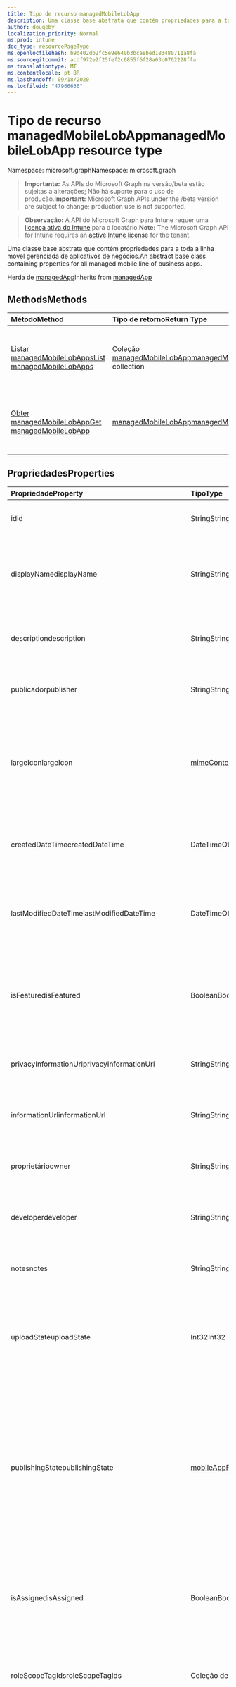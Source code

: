 ```yaml
---
title: Tipo de recurso managedMobileLobApp
description: Uma classe base abstrata que contém propriedades para a toda a linha móvel gerenciada de aplicativos de negócios.
author: dougeby
localization_priority: Normal
ms.prod: intune
doc_type: resourcePageType
ms.openlocfilehash: b9d402db2fc5e9e640b3bca8bed183480711a8fa
ms.sourcegitcommit: acdf972e2f25fef2c6855f6f28a63c0762228ffa
ms.translationtype: MT
ms.contentlocale: pt-BR
ms.lasthandoff: 09/18/2020
ms.locfileid: "47966636"
---
```

# <a name="managedmobilelobapp-resource-type"></a><span data-ttu-id="8a347-103">Tipo de recurso managedMobileLobApp</span><span class="sxs-lookup"><span data-stu-id="8a347-103">managedMobileLobApp resource type</span></span>

<span data-ttu-id="8a347-104">Namespace: microsoft.graph</span><span class="sxs-lookup"><span data-stu-id="8a347-104">Namespace: microsoft.graph</span></span>

> <span data-ttu-id="8a347-105">**Importante:** As APIs do Microsoft Graph na versão/beta estão sujeitas a alterações; Não há suporte para o uso de produção.</span><span class="sxs-lookup"><span data-stu-id="8a347-105">**Important:** Microsoft Graph APIs under the /beta version are subject to change; production use is not supported.</span></span>

> <span data-ttu-id="8a347-106">**Observação:** A API do Microsoft Graph para Intune requer uma [licença ativa do Intune](https://go.microsoft.com/fwlink/?linkid=839381) para o locatário.</span><span class="sxs-lookup"><span data-stu-id="8a347-106">**Note:** The Microsoft Graph API for Intune requires an [active Intune license](https://go.microsoft.com/fwlink/?linkid=839381) for the tenant.</span></span>

<span data-ttu-id="8a347-107">Uma classe base abstrata que contém propriedades para a toda a linha móvel gerenciada de aplicativos de negócios.</span><span class="sxs-lookup"><span data-stu-id="8a347-107">An abstract base class containing properties for all managed mobile line of business apps.</span></span>


<span data-ttu-id="8a347-108">Herda de [managedApp](../resources/intune-apps-managedapp.md)</span><span class="sxs-lookup"><span data-stu-id="8a347-108">Inherits from [managedApp](../resources/intune-apps-managedapp.md)</span></span>

## <a name="methods"></a><span data-ttu-id="8a347-109">Methods</span><span class="sxs-lookup"><span data-stu-id="8a347-109">Methods</span></span>
|<span data-ttu-id="8a347-110">Método</span><span class="sxs-lookup"><span data-stu-id="8a347-110">Method</span></span>|<span data-ttu-id="8a347-111">Tipo de retorno</span><span class="sxs-lookup"><span data-stu-id="8a347-111">Return Type</span></span>|<span data-ttu-id="8a347-112">Descrição</span><span class="sxs-lookup"><span data-stu-id="8a347-112">Description</span></span>|
|:---|:---|:---|
|[<span data-ttu-id="8a347-113">Listar managedMobileLobApps</span><span class="sxs-lookup"><span data-stu-id="8a347-113">List managedMobileLobApps</span></span>](../api/intune-apps-managedmobilelobapp-list.md)|<span data-ttu-id="8a347-114">Coleção [managedMobileLobApp](../resources/intune-apps-managedmobilelobapp.md)</span><span class="sxs-lookup"><span data-stu-id="8a347-114">[managedMobileLobApp](../resources/intune-apps-managedmobilelobapp.md) collection</span></span>|<span data-ttu-id="8a347-115">Lista propriedades e relações dos objetos [managedMobileLobApp](../resources/intune-apps-managedmobilelobapp.md).</span><span class="sxs-lookup"><span data-stu-id="8a347-115">List properties and relationships of the [managedMobileLobApp](../resources/intune-apps-managedmobilelobapp.md) objects.</span></span>|
|[<span data-ttu-id="8a347-116">Obter managedMobileLobApp</span><span class="sxs-lookup"><span data-stu-id="8a347-116">Get managedMobileLobApp</span></span>](../api/intune-apps-managedmobilelobapp-get.md)|[<span data-ttu-id="8a347-117">managedMobileLobApp</span><span class="sxs-lookup"><span data-stu-id="8a347-117">managedMobileLobApp</span></span>](../resources/intune-apps-managedmobilelobapp.md)|<span data-ttu-id="8a347-118">Propriedades de leitura e relações do objeto [managedMobileLobApp](../resources/intune-apps-managedmobilelobapp.md).</span><span class="sxs-lookup"><span data-stu-id="8a347-118">Read properties and relationships of the [managedMobileLobApp](../resources/intune-apps-managedmobilelobapp.md) object.</span></span>|

## <a name="properties"></a><span data-ttu-id="8a347-119">Propriedades</span><span class="sxs-lookup"><span data-stu-id="8a347-119">Properties</span></span>
|<span data-ttu-id="8a347-120">Propriedade</span><span class="sxs-lookup"><span data-stu-id="8a347-120">Property</span></span>|<span data-ttu-id="8a347-121">Tipo</span><span class="sxs-lookup"><span data-stu-id="8a347-121">Type</span></span>|<span data-ttu-id="8a347-122">Descrição</span><span class="sxs-lookup"><span data-stu-id="8a347-122">Description</span></span>|
|:---|:---|:---|
|<span data-ttu-id="8a347-123">id</span><span class="sxs-lookup"><span data-stu-id="8a347-123">id</span></span>|<span data-ttu-id="8a347-124">String</span><span class="sxs-lookup"><span data-stu-id="8a347-124">String</span></span>|<span data-ttu-id="8a347-125">Chave da entidade.</span><span class="sxs-lookup"><span data-stu-id="8a347-125">Key of the entity.</span></span> <span data-ttu-id="8a347-126">Herdado de [mobileApp](../resources/intune-shared-mobileapp.md)</span><span class="sxs-lookup"><span data-stu-id="8a347-126">Inherited from [mobileApp](../resources/intune-shared-mobileapp.md)</span></span>|
|<span data-ttu-id="8a347-127">displayName</span><span class="sxs-lookup"><span data-stu-id="8a347-127">displayName</span></span>|<span data-ttu-id="8a347-128">String</span><span class="sxs-lookup"><span data-stu-id="8a347-128">String</span></span>|<span data-ttu-id="8a347-129">O título do aplicativo importado ou definido pelo administrador.</span><span class="sxs-lookup"><span data-stu-id="8a347-129">The admin provided or imported title of the app.</span></span> <span data-ttu-id="8a347-130">Herdado de [mobileApp](../resources/intune-shared-mobileapp.md)</span><span class="sxs-lookup"><span data-stu-id="8a347-130">Inherited from [mobileApp](../resources/intune-shared-mobileapp.md)</span></span>|
|<span data-ttu-id="8a347-131">description</span><span class="sxs-lookup"><span data-stu-id="8a347-131">description</span></span>|<span data-ttu-id="8a347-132">String</span><span class="sxs-lookup"><span data-stu-id="8a347-132">String</span></span>|<span data-ttu-id="8a347-133">A descrição do aplicativo.</span><span class="sxs-lookup"><span data-stu-id="8a347-133">The description of the app.</span></span> <span data-ttu-id="8a347-134">Herdado de [mobileApp](../resources/intune-shared-mobileapp.md)</span><span class="sxs-lookup"><span data-stu-id="8a347-134">Inherited from [mobileApp](../resources/intune-shared-mobileapp.md)</span></span>|
|<span data-ttu-id="8a347-135">publicador</span><span class="sxs-lookup"><span data-stu-id="8a347-135">publisher</span></span>|<span data-ttu-id="8a347-136">String</span><span class="sxs-lookup"><span data-stu-id="8a347-136">String</span></span>|<span data-ttu-id="8a347-137">O publicador do aplicativo.</span><span class="sxs-lookup"><span data-stu-id="8a347-137">The publisher of the app.</span></span> <span data-ttu-id="8a347-138">Herdado de [mobileApp](../resources/intune-shared-mobileapp.md)</span><span class="sxs-lookup"><span data-stu-id="8a347-138">Inherited from [mobileApp](../resources/intune-shared-mobileapp.md)</span></span>|
|<span data-ttu-id="8a347-139">largeIcon</span><span class="sxs-lookup"><span data-stu-id="8a347-139">largeIcon</span></span>|[<span data-ttu-id="8a347-140">mimeContent</span><span class="sxs-lookup"><span data-stu-id="8a347-140">mimeContent</span></span>](../resources/intune-shared-mimecontent.md)|<span data-ttu-id="8a347-141">O ícone grande, a ser exibido nos detalhes do aplicativo e usado para o carregamento do ícone.</span><span class="sxs-lookup"><span data-stu-id="8a347-141">The large icon, to be displayed in the app details and used for upload of the icon.</span></span> <span data-ttu-id="8a347-142">Herdado de [mobileApp](../resources/intune-shared-mobileapp.md)</span><span class="sxs-lookup"><span data-stu-id="8a347-142">Inherited from [mobileApp](../resources/intune-shared-mobileapp.md)</span></span>|
|<span data-ttu-id="8a347-143">createdDateTime</span><span class="sxs-lookup"><span data-stu-id="8a347-143">createdDateTime</span></span>|<span data-ttu-id="8a347-144">DateTimeOffset</span><span class="sxs-lookup"><span data-stu-id="8a347-144">DateTimeOffset</span></span>|<span data-ttu-id="8a347-145">A data e a hora da criação do aplicativo.</span><span class="sxs-lookup"><span data-stu-id="8a347-145">The date and time the app was created.</span></span> <span data-ttu-id="8a347-146">Herdado de [mobileApp](../resources/intune-shared-mobileapp.md)</span><span class="sxs-lookup"><span data-stu-id="8a347-146">Inherited from [mobileApp](../resources/intune-shared-mobileapp.md)</span></span>|
|<span data-ttu-id="8a347-147">lastModifiedDateTime</span><span class="sxs-lookup"><span data-stu-id="8a347-147">lastModifiedDateTime</span></span>|<span data-ttu-id="8a347-148">DateTimeOffset</span><span class="sxs-lookup"><span data-stu-id="8a347-148">DateTimeOffset</span></span>|<span data-ttu-id="8a347-149">A data e a hora que o aplicativo foi modificado pela última vez.</span><span class="sxs-lookup"><span data-stu-id="8a347-149">The date and time the app was last modified.</span></span> <span data-ttu-id="8a347-150">Herdado de [mobileApp](../resources/intune-shared-mobileapp.md)</span><span class="sxs-lookup"><span data-stu-id="8a347-150">Inherited from [mobileApp](../resources/intune-shared-mobileapp.md)</span></span>|
|<span data-ttu-id="8a347-151">isFeatured</span><span class="sxs-lookup"><span data-stu-id="8a347-151">isFeatured</span></span>|<span data-ttu-id="8a347-152">Boolean</span><span class="sxs-lookup"><span data-stu-id="8a347-152">Boolean</span></span>|<span data-ttu-id="8a347-153">O valor que indica se o aplicativo está marcado como em destaque pelo administrador. Herdado de [mobileApp](../resources/intune-shared-mobileapp.md)</span><span class="sxs-lookup"><span data-stu-id="8a347-153">The value indicating whether the app is marked as featured by the admin. Inherited from [mobileApp](../resources/intune-shared-mobileapp.md)</span></span>|
|<span data-ttu-id="8a347-154">privacyInformationUrl</span><span class="sxs-lookup"><span data-stu-id="8a347-154">privacyInformationUrl</span></span>|<span data-ttu-id="8a347-155">String</span><span class="sxs-lookup"><span data-stu-id="8a347-155">String</span></span>|<span data-ttu-id="8a347-156">A URL da declaração de privacidade.</span><span class="sxs-lookup"><span data-stu-id="8a347-156">The privacy statement Url.</span></span> <span data-ttu-id="8a347-157">Herdado de [mobileApp](../resources/intune-shared-mobileapp.md)</span><span class="sxs-lookup"><span data-stu-id="8a347-157">Inherited from [mobileApp](../resources/intune-shared-mobileapp.md)</span></span>|
|<span data-ttu-id="8a347-158">informationUrl</span><span class="sxs-lookup"><span data-stu-id="8a347-158">informationUrl</span></span>|<span data-ttu-id="8a347-159">String</span><span class="sxs-lookup"><span data-stu-id="8a347-159">String</span></span>|<span data-ttu-id="8a347-160">A URL de informações adicionais.</span><span class="sxs-lookup"><span data-stu-id="8a347-160">The more information Url.</span></span> <span data-ttu-id="8a347-161">Herdado de [mobileApp](../resources/intune-shared-mobileapp.md)</span><span class="sxs-lookup"><span data-stu-id="8a347-161">Inherited from [mobileApp](../resources/intune-shared-mobileapp.md)</span></span>|
|<span data-ttu-id="8a347-162">proprietário</span><span class="sxs-lookup"><span data-stu-id="8a347-162">owner</span></span>|<span data-ttu-id="8a347-163">String</span><span class="sxs-lookup"><span data-stu-id="8a347-163">String</span></span>|<span data-ttu-id="8a347-164">O proprietário do conteúdo.</span><span class="sxs-lookup"><span data-stu-id="8a347-164">The owner of the app.</span></span> <span data-ttu-id="8a347-165">Herdado de [mobileApp](../resources/intune-shared-mobileapp.md)</span><span class="sxs-lookup"><span data-stu-id="8a347-165">Inherited from [mobileApp](../resources/intune-shared-mobileapp.md)</span></span>|
|<span data-ttu-id="8a347-166">developer</span><span class="sxs-lookup"><span data-stu-id="8a347-166">developer</span></span>|<span data-ttu-id="8a347-167">String</span><span class="sxs-lookup"><span data-stu-id="8a347-167">String</span></span>|<span data-ttu-id="8a347-168">O desenvolvedor do aplicativo.</span><span class="sxs-lookup"><span data-stu-id="8a347-168">The developer of the app.</span></span> <span data-ttu-id="8a347-169">Herdado de [mobileApp](../resources/intune-shared-mobileapp.md)</span><span class="sxs-lookup"><span data-stu-id="8a347-169">Inherited from [mobileApp](../resources/intune-shared-mobileapp.md)</span></span>|
|<span data-ttu-id="8a347-170">notes</span><span class="sxs-lookup"><span data-stu-id="8a347-170">notes</span></span>|<span data-ttu-id="8a347-171">String</span><span class="sxs-lookup"><span data-stu-id="8a347-171">String</span></span>|<span data-ttu-id="8a347-172">Anotações do aplicativo.</span><span class="sxs-lookup"><span data-stu-id="8a347-172">Notes for the app.</span></span> <span data-ttu-id="8a347-173">Herdado de [mobileApp](../resources/intune-shared-mobileapp.md)</span><span class="sxs-lookup"><span data-stu-id="8a347-173">Inherited from [mobileApp](../resources/intune-shared-mobileapp.md)</span></span>|
|<span data-ttu-id="8a347-174">uploadState</span><span class="sxs-lookup"><span data-stu-id="8a347-174">uploadState</span></span>|<span data-ttu-id="8a347-175">Int32</span><span class="sxs-lookup"><span data-stu-id="8a347-175">Int32</span></span>|<span data-ttu-id="8a347-176">O estado de upload.</span><span class="sxs-lookup"><span data-stu-id="8a347-176">The upload state.</span></span> <span data-ttu-id="8a347-177">Os valores possíveis são: 0- `Not Ready` , 1- `Ready` , 2- `Processing` .</span><span class="sxs-lookup"><span data-stu-id="8a347-177">Possible values are: 0 - `Not Ready`, 1 - `Ready`, 2 - `Processing`.</span></span> <span data-ttu-id="8a347-178">Herdado de [mobileApp](../resources/intune-shared-mobileapp.md)</span><span class="sxs-lookup"><span data-stu-id="8a347-178">Inherited from [mobileApp](../resources/intune-shared-mobileapp.md)</span></span>|
|<span data-ttu-id="8a347-179">publishingState</span><span class="sxs-lookup"><span data-stu-id="8a347-179">publishingState</span></span>|[<span data-ttu-id="8a347-180">mobileAppPublishingState</span><span class="sxs-lookup"><span data-stu-id="8a347-180">mobileAppPublishingState</span></span>](../resources/intune-apps-mobileapppublishingstate.md)|<span data-ttu-id="8a347-181">O estado de publicação do aplicativo.</span><span class="sxs-lookup"><span data-stu-id="8a347-181">The publishing state for the app.</span></span> <span data-ttu-id="8a347-182">O aplicativo não pode ser assinado, a menos que ele seja publicado.</span><span class="sxs-lookup"><span data-stu-id="8a347-182">The app cannot be assigned unless the app is published.</span></span> <span data-ttu-id="8a347-183">Herdado de [mobileApp](../resources/intune-shared-mobileapp.md).</span><span class="sxs-lookup"><span data-stu-id="8a347-183">Inherited from [mobileApp](../resources/intune-shared-mobileapp.md).</span></span> <span data-ttu-id="8a347-184">Os valores possíveis são: `notPublished`, `processing`, `published`.</span><span class="sxs-lookup"><span data-stu-id="8a347-184">Possible values are: `notPublished`, `processing`, `published`.</span></span>|
|<span data-ttu-id="8a347-185">isAssigned</span><span class="sxs-lookup"><span data-stu-id="8a347-185">isAssigned</span></span>|<span data-ttu-id="8a347-186">Boolean</span><span class="sxs-lookup"><span data-stu-id="8a347-186">Boolean</span></span>|<span data-ttu-id="8a347-187">O valor que indica se o aplicativo é atribuído a pelo menos um grupo.</span><span class="sxs-lookup"><span data-stu-id="8a347-187">The value indicating whether the app is assigned to at least one group.</span></span> <span data-ttu-id="8a347-188">Herdado de [mobileApp](../resources/intune-shared-mobileapp.md)</span><span class="sxs-lookup"><span data-stu-id="8a347-188">Inherited from [mobileApp](../resources/intune-shared-mobileapp.md)</span></span>|
|<span data-ttu-id="8a347-189">roleScopeTagIds</span><span class="sxs-lookup"><span data-stu-id="8a347-189">roleScopeTagIds</span></span>|<span data-ttu-id="8a347-190">Coleção de cadeias de caracteres</span><span class="sxs-lookup"><span data-stu-id="8a347-190">String collection</span></span>|<span data-ttu-id="8a347-191">Lista de IDs de marca de escopo para este aplicativo móvel.</span><span class="sxs-lookup"><span data-stu-id="8a347-191">List of scope tag ids for this mobile app.</span></span> <span data-ttu-id="8a347-192">Herdado de [mobileApp](../resources/intune-shared-mobileapp.md)</span><span class="sxs-lookup"><span data-stu-id="8a347-192">Inherited from [mobileApp](../resources/intune-shared-mobileapp.md)</span></span>|
|<span data-ttu-id="8a347-193">dependentAppCount</span><span class="sxs-lookup"><span data-stu-id="8a347-193">dependentAppCount</span></span>|<span data-ttu-id="8a347-194">Int32</span><span class="sxs-lookup"><span data-stu-id="8a347-194">Int32</span></span>|<span data-ttu-id="8a347-195">O número total de dependências do aplicativo filho.</span><span class="sxs-lookup"><span data-stu-id="8a347-195">The total number of dependencies the child app has.</span></span> <span data-ttu-id="8a347-196">Herdado de [mobileApp](../resources/intune-shared-mobileapp.md)</span><span class="sxs-lookup"><span data-stu-id="8a347-196">Inherited from [mobileApp](../resources/intune-shared-mobileapp.md)</span></span>|
|<span data-ttu-id="8a347-197">supersedingAppCount</span><span class="sxs-lookup"><span data-stu-id="8a347-197">supersedingAppCount</span></span>|<span data-ttu-id="8a347-198">Int32</span><span class="sxs-lookup"><span data-stu-id="8a347-198">Int32</span></span>|<span data-ttu-id="8a347-199">O número total de aplicativos que este aplicativo substitui direta ou indiretamente.</span><span class="sxs-lookup"><span data-stu-id="8a347-199">The total number of apps this app directly or indirectly supersedes.</span></span> <span data-ttu-id="8a347-200">Herdado de [mobileApp](../resources/intune-shared-mobileapp.md)</span><span class="sxs-lookup"><span data-stu-id="8a347-200">Inherited from [mobileApp](../resources/intune-shared-mobileapp.md)</span></span>|
|<span data-ttu-id="8a347-201">supersededAppCount</span><span class="sxs-lookup"><span data-stu-id="8a347-201">supersededAppCount</span></span>|<span data-ttu-id="8a347-202">Int32</span><span class="sxs-lookup"><span data-stu-id="8a347-202">Int32</span></span>|<span data-ttu-id="8a347-203">O número total de aplicativos que este aplicativo está substituindo direta ou indiretamente por.</span><span class="sxs-lookup"><span data-stu-id="8a347-203">The total number of apps this app is directly or indirectly superseded by.</span></span> <span data-ttu-id="8a347-204">Herdado de [mobileApp](../resources/intune-shared-mobileapp.md)</span><span class="sxs-lookup"><span data-stu-id="8a347-204">Inherited from [mobileApp](../resources/intune-shared-mobileapp.md)</span></span>|
|<span data-ttu-id="8a347-205">appAvailability</span><span class="sxs-lookup"><span data-stu-id="8a347-205">appAvailability</span></span>|[<span data-ttu-id="8a347-206">managedAppAvailability</span><span class="sxs-lookup"><span data-stu-id="8a347-206">managedAppAvailability</span></span>](../resources/intune-apps-managedappavailability.md)|<span data-ttu-id="8a347-207">A disponibilidade do Aplicativo.</span><span class="sxs-lookup"><span data-stu-id="8a347-207">The Application's availability.</span></span> <span data-ttu-id="8a347-208">Herdado de [managedApp](../resources/intune-apps-managedapp.md).</span><span class="sxs-lookup"><span data-stu-id="8a347-208">Inherited from [managedApp](../resources/intune-apps-managedapp.md).</span></span> <span data-ttu-id="8a347-209">Os valores possíveis são: `global`, `lineOfBusiness`.</span><span class="sxs-lookup"><span data-stu-id="8a347-209">Possible values are: `global`, `lineOfBusiness`.</span></span>|
|<span data-ttu-id="8a347-210">version</span><span class="sxs-lookup"><span data-stu-id="8a347-210">version</span></span>|<span data-ttu-id="8a347-211">String</span><span class="sxs-lookup"><span data-stu-id="8a347-211">String</span></span>|<span data-ttu-id="8a347-212">A versão do Aplicativo.</span><span class="sxs-lookup"><span data-stu-id="8a347-212">The Application's version.</span></span> <span data-ttu-id="8a347-213">Herdado de [managedApp](../resources/intune-apps-managedapp.md)</span><span class="sxs-lookup"><span data-stu-id="8a347-213">Inherited from [managedApp](../resources/intune-apps-managedapp.md)</span></span>|
|<span data-ttu-id="8a347-214">committedContentVersion</span><span class="sxs-lookup"><span data-stu-id="8a347-214">committedContentVersion</span></span>|<span data-ttu-id="8a347-215">String</span><span class="sxs-lookup"><span data-stu-id="8a347-215">String</span></span>|<span data-ttu-id="8a347-216">A versão do conteúdo interno confirmado.</span><span class="sxs-lookup"><span data-stu-id="8a347-216">The internal committed content version.</span></span>|
|<span data-ttu-id="8a347-217">fileName</span><span class="sxs-lookup"><span data-stu-id="8a347-217">fileName</span></span>|<span data-ttu-id="8a347-218">String</span><span class="sxs-lookup"><span data-stu-id="8a347-218">String</span></span>|<span data-ttu-id="8a347-219">O nome do arquivo do aplicativo Lob principal.</span><span class="sxs-lookup"><span data-stu-id="8a347-219">The name of the main Lob application file.</span></span>|
|<span data-ttu-id="8a347-220">size</span><span class="sxs-lookup"><span data-stu-id="8a347-220">size</span></span>|<span data-ttu-id="8a347-221">Int64</span><span class="sxs-lookup"><span data-stu-id="8a347-221">Int64</span></span>|<span data-ttu-id="8a347-222">O tamanho total, incluindo todos os arquivos carregados.</span><span class="sxs-lookup"><span data-stu-id="8a347-222">The total size, including all uploaded files.</span></span>|

## <a name="relationships"></a><span data-ttu-id="8a347-223">Relações</span><span class="sxs-lookup"><span data-stu-id="8a347-223">Relationships</span></span>
|<span data-ttu-id="8a347-224">Relação</span><span class="sxs-lookup"><span data-stu-id="8a347-224">Relationship</span></span>|<span data-ttu-id="8a347-225">Tipo</span><span class="sxs-lookup"><span data-stu-id="8a347-225">Type</span></span>|<span data-ttu-id="8a347-226">Descrição</span><span class="sxs-lookup"><span data-stu-id="8a347-226">Description</span></span>|
|:---|:---|:---|
|<span data-ttu-id="8a347-227">categories</span><span class="sxs-lookup"><span data-stu-id="8a347-227">categories</span></span>|<span data-ttu-id="8a347-228">Coleção [mobileAppCategory](../resources/intune-apps-mobileappcategory.md)</span><span class="sxs-lookup"><span data-stu-id="8a347-228">[mobileAppCategory](../resources/intune-apps-mobileappcategory.md) collection</span></span>|<span data-ttu-id="8a347-229">A lista de categorias para este aplicativo.</span><span class="sxs-lookup"><span data-stu-id="8a347-229">The list of categories for this app.</span></span> <span data-ttu-id="8a347-230">Herdado de [mobileApp](../resources/intune-shared-mobileapp.md)</span><span class="sxs-lookup"><span data-stu-id="8a347-230">Inherited from [mobileApp](../resources/intune-shared-mobileapp.md)</span></span>|
|<span data-ttu-id="8a347-231">assignments</span><span class="sxs-lookup"><span data-stu-id="8a347-231">assignments</span></span>|<span data-ttu-id="8a347-232">Coleção [mobileAppAssignment](../resources/intune-apps-mobileappassignment.md)</span><span class="sxs-lookup"><span data-stu-id="8a347-232">[mobileAppAssignment](../resources/intune-apps-mobileappassignment.md) collection</span></span>|<span data-ttu-id="8a347-233">A lista de atribuições de grupo para esse aplicativo móvel.</span><span class="sxs-lookup"><span data-stu-id="8a347-233">The list of group assignments for this mobile app.</span></span> <span data-ttu-id="8a347-234">Herdado de [mobileApp](../resources/intune-shared-mobileapp.md)</span><span class="sxs-lookup"><span data-stu-id="8a347-234">Inherited from [mobileApp](../resources/intune-shared-mobileapp.md)</span></span>|
|<span data-ttu-id="8a347-235">installSummary</span><span class="sxs-lookup"><span data-stu-id="8a347-235">installSummary</span></span>|[<span data-ttu-id="8a347-236">mobileAppInstallSummary</span><span class="sxs-lookup"><span data-stu-id="8a347-236">mobileAppInstallSummary</span></span>](../resources/intune-apps-mobileappinstallsummary.md)|<span data-ttu-id="8a347-237">Resumo de instalação do aplicativo móvel.</span><span class="sxs-lookup"><span data-stu-id="8a347-237">Mobile App Install Summary.</span></span> <span data-ttu-id="8a347-238">Herdado de [mobileApp](../resources/intune-shared-mobileapp.md)</span><span class="sxs-lookup"><span data-stu-id="8a347-238">Inherited from [mobileApp](../resources/intune-shared-mobileapp.md)</span></span>|
|<span data-ttu-id="8a347-239">deviceStatuses</span><span class="sxs-lookup"><span data-stu-id="8a347-239">deviceStatuses</span></span>|<span data-ttu-id="8a347-240">coleção [mobileAppInstallStatus](../resources/intune-apps-mobileappinstallstatus.md)</span><span class="sxs-lookup"><span data-stu-id="8a347-240">[mobileAppInstallStatus](../resources/intune-apps-mobileappinstallstatus.md) collection</span></span>|<span data-ttu-id="8a347-241">A lista de Estados de instalação para este aplicativo móvel.</span><span class="sxs-lookup"><span data-stu-id="8a347-241">The list of installation states for this mobile app.</span></span> <span data-ttu-id="8a347-242">Herdado de [mobileApp](../resources/intune-shared-mobileapp.md)</span><span class="sxs-lookup"><span data-stu-id="8a347-242">Inherited from [mobileApp](../resources/intune-shared-mobileapp.md)</span></span>|
|<span data-ttu-id="8a347-243">userStatuses</span><span class="sxs-lookup"><span data-stu-id="8a347-243">userStatuses</span></span>|<span data-ttu-id="8a347-244">coleção [userAppInstallStatus](../resources/intune-apps-userappinstallstatus.md)</span><span class="sxs-lookup"><span data-stu-id="8a347-244">[userAppInstallStatus](../resources/intune-apps-userappinstallstatus.md) collection</span></span>|<span data-ttu-id="8a347-245">A lista de Estados de instalação para este aplicativo móvel.</span><span class="sxs-lookup"><span data-stu-id="8a347-245">The list of installation states for this mobile app.</span></span> <span data-ttu-id="8a347-246">Herdado de [mobileApp](../resources/intune-shared-mobileapp.md)</span><span class="sxs-lookup"><span data-stu-id="8a347-246">Inherited from [mobileApp](../resources/intune-shared-mobileapp.md)</span></span>|
|<span data-ttu-id="8a347-247">relações</span><span class="sxs-lookup"><span data-stu-id="8a347-247">relationships</span></span>|<span data-ttu-id="8a347-248">coleção [mobileAppRelationship](../resources/intune-apps-mobileapprelationship.md)</span><span class="sxs-lookup"><span data-stu-id="8a347-248">[mobileAppRelationship](../resources/intune-apps-mobileapprelationship.md) collection</span></span>|<span data-ttu-id="8a347-249">O conjunto de relações diretas para este aplicativo.</span><span class="sxs-lookup"><span data-stu-id="8a347-249">The set of direct relationships for this app.</span></span> <span data-ttu-id="8a347-250">Herdado de [mobileApp](../resources/intune-shared-mobileapp.md)</span><span class="sxs-lookup"><span data-stu-id="8a347-250">Inherited from [mobileApp](../resources/intune-shared-mobileapp.md)</span></span>|
|<span data-ttu-id="8a347-251">contentVersions</span><span class="sxs-lookup"><span data-stu-id="8a347-251">contentVersions</span></span>|<span data-ttu-id="8a347-252">Coleção [mobileAppContent](../resources/intune-apps-mobileappcontent.md)</span><span class="sxs-lookup"><span data-stu-id="8a347-252">[mobileAppContent](../resources/intune-apps-mobileappcontent.md) collection</span></span>|<span data-ttu-id="8a347-253">A lista das versões de conteúdo deste aplicativo.</span><span class="sxs-lookup"><span data-stu-id="8a347-253">The list of content versions for this app.</span></span>|

## <a name="json-representation"></a><span data-ttu-id="8a347-254">Representação JSON</span><span class="sxs-lookup"><span data-stu-id="8a347-254">JSON Representation</span></span>
<span data-ttu-id="8a347-255">Veja a seguir uma representação JSON do recurso.</span><span class="sxs-lookup"><span data-stu-id="8a347-255">Here is a JSON representation of the resource.</span></span>
<!-- {
  "blockType": "resource",
  "keyProperty": "id",
  "@odata.type": "microsoft.graph.managedMobileLobApp"
}
-->
``` json
{
  "@odata.type": "#microsoft.graph.managedMobileLobApp",
  "id": "String (identifier)",
  "displayName": "String",
  "description": "String",
  "publisher": "String",
  "largeIcon": {
    "@odata.type": "microsoft.graph.mimeContent",
    "type": "String",
    "value": "binary"
  },
  "createdDateTime": "String (timestamp)",
  "lastModifiedDateTime": "String (timestamp)",
  "isFeatured": true,
  "privacyInformationUrl": "String",
  "informationUrl": "String",
  "owner": "String",
  "developer": "String",
  "notes": "String",
  "uploadState": 1024,
  "publishingState": "String",
  "isAssigned": true,
  "roleScopeTagIds": [
    "String"
  ],
  "dependentAppCount": 1024,
  "supersedingAppCount": 1024,
  "supersededAppCount": 1024,
  "appAvailability": "String",
  "version": "String",
  "committedContentVersion": "String",
  "fileName": "String",
  "size": 1024
}
```






